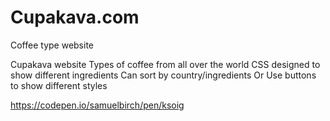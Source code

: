 # Cupakava.com
Coffee type website 

Cupakava website
Types of coffee from all over the world
CSS designed to show different ingredients 
Can sort by country/ingredients
Or Use buttons to show different styles

https://codepen.io/samuelbirch/pen/ksoig 
